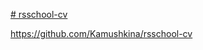 [# rsschool-cv](https://github.com/Kamushkina/rsschool-cv/blob/gh-pages/cv.md)

https://github.com/Kamushkina/rsschool-cv
